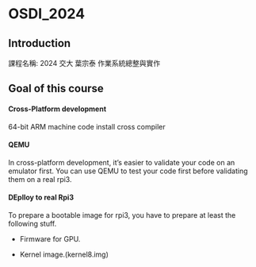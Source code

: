 # OSDI_2024

## Introduction 
課程名稱: 2024 交大 葉宗泰 作業系統總整與實作

## Goal of this course
#### Cross-Platform development
64-bit ARM machine code
install cross compiler
#### QEMU
In cross-platform development, it’s easier to validate your code on an emulator first. You can use QEMU to test your code first before validating them on a real rpi3.
#### DEplloy to real Rpi3
To prepare a bootable image for rpi3, you have to prepare at least the following stuff.

* Firmware for GPU.

* Kernel image.(kernel8.img)
